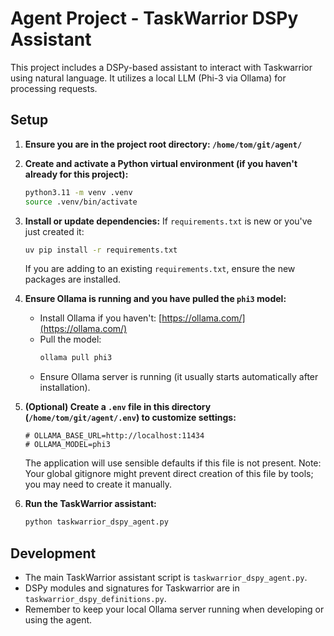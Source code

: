 # Agent Project - TaskWarrior DSPy Assistant

This project includes a DSPy-based assistant to interact with Taskwarrior using natural language. It utilizes a local LLM (Phi-3 via Ollama) for processing requests.

## Setup

1.  **Ensure you are in the project root directory: `/home/tom/git/agent/`**

2.  **Create and activate a Python virtual environment (if you haven't already for this project):**
    ```bash
    python3.11 -m venv .venv
    source .venv/bin/activate
    ```

3.  **Install or update dependencies:**
    If `requirements.txt` is new or you've just created it:
    ```bash
    uv pip install -r requirements.txt
    ```
    If you are adding to an existing `requirements.txt`, ensure the new packages are installed.

4.  **Ensure Ollama is running and you have pulled the `phi3` model:**
    *   Install Ollama if you haven't: [https://ollama.com/](https://ollama.com/)
    *   Pull the model:
        ```bash
        ollama pull phi3
        ```
    *   Ensure Ollama server is running (it usually starts automatically after installation).

5.  **(Optional) Create a `.env` file in this directory (`/home/tom/git/agent/.env`) to customize settings:**
    ```env
    # OLLAMA_BASE_URL=http://localhost:11434
    # OLLAMA_MODEL=phi3
    ```
    The application will use sensible defaults if this file is not present. Note: Your global gitignore might prevent direct creation of this file by tools; you may need to create it manually.

6.  **Run the TaskWarrior assistant:**
    ```bash
    python taskwarrior_dspy_agent.py
    ```

## Development

*   The main TaskWarrior assistant script is `taskwarrior_dspy_agent.py`.
*   DSPy modules and signatures for Taskwarrior are in `taskwarrior_dspy_definitions.py`.
*   Remember to keep your local Ollama server running when developing or using the agent.
